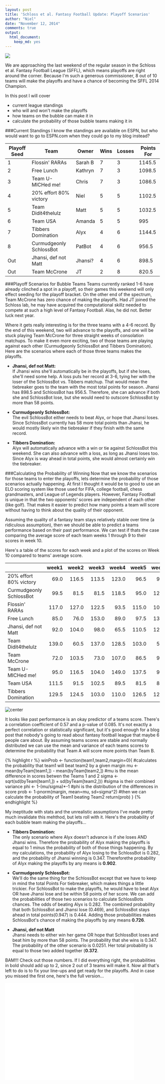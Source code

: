 ```yaml
---
layout: post
title: 'Schloss et al. Fantasy Football Update: Playoff Scenarios'
author: "Niel"
date: "November 12, 2014"
comments: true
output:
  html_document:
    keep_md: yes
---
```


![](/figs/mora.png)

We are approaching the last weekend of the regular season in the Schloss et al. Fantasy Football League (SFFL), which means playoffs are right around the corner.  Because I'm such a generous commissioner, 8 out of 10 teams will make the playoffs and have a chance of becoming the SFFL 2014 Champion.  

In this post I will cover  
- current league standings  
- who will and won't make the playoffs  
- how teams on the bubble can make it in  
- calculate the probability of those bubble teams making it in

###Current Standings
I know the standings are available on ESPN, but who would want to go to ESPN.com when they could go to my blog instead? 

Playoff Seed | Team | Owner | Wins | Losses | Points For
-------------|------|-------|------|--------|-----------
1 | Flossin' RARAs | Sarah B | 7 | 3 | 1145.5
2 | Free Lunch | Kathryn | 7 | 3 | 1098.5
3 | Team U-MICHed me! | Chris | 7 | 3 | 1086.5
4 | 20% effort 80% victory | Niel | 5 | 5 | 1102.5
5 | Team Didit4thelulz | Matt | 5 | 5 | 1032.5
6 | Team USA | Amanda | 5 | 5 | 995
7 | Tibbers Domination | Alyx | 4 | 6 | 1144.5
8 | Curmudgeonly SchlossBot | PatBot | 4 | 6 | 956.5
Out | Jhansi, def not Matt | Jhansi? | 4 | 6 | 898.5
Out | Team McCrone | JT | 2 | 8 | 820.5

###Playoff Scenarios for Bubble Teams
Teams currently ranked 1-6 have already clinched a spot in a playoff, so their games this weekend will only effect seeding for the playoff bracket.  On the other end of the spectrum, Team McCrone has zero chance of making the playoffs.  Had JT joined the Schloss lab, he may have acquired the computational skillz needed to compete at such a high level of Fantasy Football. Alas, he did not.  Better luck next year.

Where it gets really interesting is for the three teams with a 4-6 record.  By the end of this weekend, two will advance to the playoffs, and one will be stuck playing Team McCrone for three straight weeks of consolation matchups. To make it even more exciting, two of those teams are playing against each other (Curmudgeonly SchlossBot and Tibbers Domination).  Here are the scenarios where each of those three teams makes the playoffs.

* **Jhansi, def not Matt:**  
If Jhansi wins she'll automatically be in the playoffs, but if she loses, she'll need some help.  A loss puts her record at 3-6, tying her with the loser of the SchlossBot vs. Tibbers matchup.  That would mean the tiebreaker goes to the team with the most total points for season.  Jhansi has 898.5 and SchlossBot has 956.5.  Therefore, she can advance if both she and SchlossBot lose, but she would need to outscore SchlossBot by more than 58 points.

* **Curmudgeonly SchlossBot:**  
The evil SchlossBot either needs to beat Alyx, or hope that Jhansi loses.  Since SchlossBot currently has 58 more total points than Jhansi, he would mostly likely win the tiebreaker if they finish with the same record.

* **Tibbers Domination:**   
Alyx will automatically advance with a win or tie against SchlossBot this weekend.  She can also advance with a loss, as long as Jhansi loses too.  Since Alyx is way ahead in total points, she would almost certainly win the tiebreaker.





###Calculating the Probability of Winning
Now that we know the scenarios for those teams to enter the playoffs, lets determine the probability of those scenarios actually happening. At first I thought it would be to good to use an ELO scoring system like those used for FIFA, college football, chess grandmasters, and League of Legends players.  However, Fantasy Football is unique in that the two opponents' scores are independent of each other (like golf).  That makes it easier to predict how many points a team will score without having to think about the quality of their opponent.  

Assuming the quality of a fantasy team stays relatively stable over time (a ridiculous assumption), then we should be able to predict a teams performance based on their past performance. We can test if thats the case comparing the average score of each team weeks 1 through 9 to their scores in week 10.

Here's a table of the scores for each week and a plot of the scores on Week 10 compared to teams' average score.

|                        | week1| week2| week3| week4| week5| week6| week7| week8| week9| week10|
|:-----------------------|-----:|-----:|-----:|-----:|-----:|-----:|-----:|-----:|-----:|------:|
|20% effort 80% victory  |  69.0| 116.5| 113.5| 123.0|  96.5|  90.5| 107.0| 151.0| 124.0|  111.5|
|Curmudgeonly SchlossBot |  99.5|  81.5|  81.5| 118.5|  95.0| 126.0|  83.5|  79.0|  88.0|  104.0|
|Flossin' RARAs          | 117.0| 127.0| 122.5|  93.5| 115.0| 104.0|  96.0| 122.0| 100.5|  148.0|
|Free Lunch              |  85.0|  76.0| 153.0|  89.0|  97.5| 131.0| 110.0| 138.5| 107.0|  111.5|
|Jhansi, def not Matt    |  92.0| 104.0|  98.0|  65.5| 110.5| 121.5|  80.0|  88.0|  41.0|   98.0|
|Team Didit4thelulz      | 139.0|  60.5| 137.0| 128.5| 103.0|  55.5| 126.5|  80.0| 113.5|   89.0|
|Team McCrone            |  72.0| 103.5|  73.0| 107.0|  86.5|  99.0|  67.0|  71.5|  68.0|   73.0|
|Team U-MICHed me!       |  95.0| 116.5| 104.0| 149.0| 137.5|  97.0|  66.0|  89.5| 104.5|  127.5|
|Team USA                | 111.5|  91.5| 102.5|  89.5|  81.5|  83.0| 124.5|  93.5|  89.0|  128.5|
|Tibbers Domination      | 129.5| 124.5| 103.0| 110.0| 126.5| 124.5|  80.5| 133.0| 104.0|  109.0|

![center](/../figs/2014-11-13-SFFL-Playoff-Scenarios/correlation-1.png) 

It looks like past performance is an okay predictor of a teams score.  There's a correlation coefficient of 0.57 and a p-value of 0.085.  It's not exactly a perfect correlation or statistically significant, but it's good enough for a blog post that nobody's going to read about fantasy football league that maybe 6 people care about.  By assuming teams scores are stable and normally distributed we can use the mean and variance of each teams scores to determine the probability that Team A will score more points than Team B.



{% highlight r %}
winProb <- function(team1,team2,margin=0){ #calculates the probability that team1 will beat team2 by a given margin
  mu <- mean(byTeam[team1,]) - mean(byTeam[team2,]) #mu is the mean difference in scores betwen the Teams 1 and 2
  sigma <- sqrt(sd(byTeam[team1,]) + sd(byTeam[team2,])) #sigma is their combined variance
  phi <- 1-(mu/sigma)*-1 #phi is the distribution of the differences in score
  prob <- 1-pnorm(margin, mean=mu, sd=sigma^2) #then we can calculate the probability of Team1 beating Team2
  return(prob)
}
{% endhighlight %}

My ineptitude with stats and the unrealistic assumptions I've made pretty much invalidate this mehthod, but lets roll with it.  Here's the probability of each bubble team making the playoffs...

* **Tibbers Domination:**  
The only scenario where Alyx doesn't advance is if she loses AND Jhansi wins. Therefore the probability of Alyx making the playoffs is equal to 1 minus the probability of both of those things happening.  By my calculations, the probability of Alyx losing to the SchlossBot is 0.282, and the probability of Jhansi winning is 0.347. Thereforethe probability of Alyx making the playoffs by any means is **0.902**.

* **Curmudgeonly SchlossBot:**  
We'll do the same thing for the SchlossBot except that we have to keep in mind the total Points For tiebreaker, which makes things a little trickier. For SchlossBot to make the playoffs, he would have to beat Alyx OR have Jhansi lose and be within 58 points of her score.  We can add the probabilities of those two scenarios to calculate SchlossBots chances.  The odds of beating Alyx is 0.282. The combined probability that both SchlossBot and Jhansi lose (0.469), and SchlossBot stays ahead in total points(0.947) is 0.444.  Adding those probabilities makes SchlossBot's chance of making the playoffs by any means **0.726**.

* **Jhansi, def not Matt**  
Jhansi needs to either win her game OR hope that SchlossBot loses and beat him by more than 58 points.  The probability that she wins is 0.347.  The probability of the other scenario is 0.0251.  Her total probability is equal to those two added together (**0.372**.


BAM!!! Check out those numbers.  If I did everything right, the probabilities in bold should add up to 2, since 2 out of 3 teams will make it.  Now all that's left to do is to fix your line-ups and get ready for the playoffs. And in case you missed the first one, here's the full version...

<iframe width="420" height="315" src="//www.youtube.com/embed/U7fjDS0jKiE" frameborder="0" allowfullscreen></iframe>

